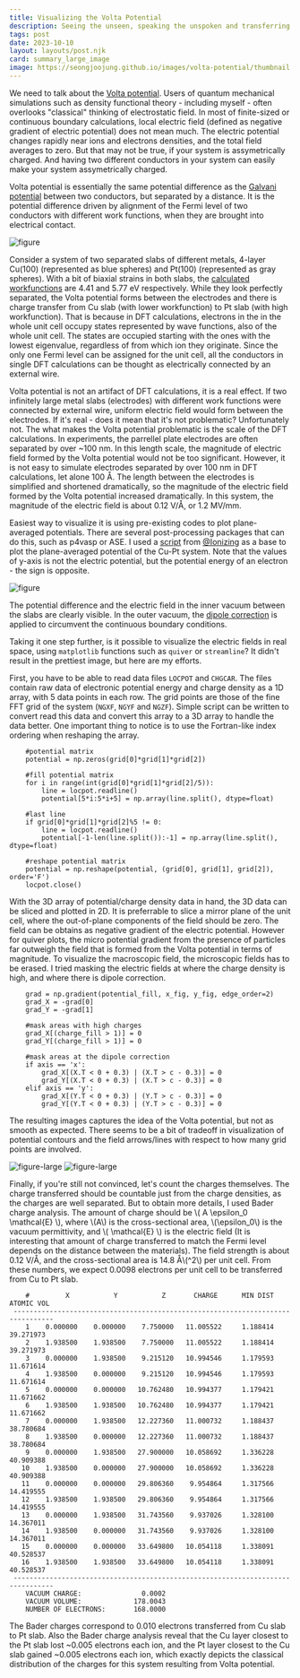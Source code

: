 ```yaml
---
title: Visualizing the Volta Potential
description: Seeing the unseen, speaking the unspoken and transferring charges across vacuum
tags: post
date: 2023-10-10
layout: layouts/post.njk
card: summary_large_image
image: https://seongjoojung.github.io/images/volta-potential/thumbnail.png
---
```


We need to talk about the [Volta potential](https://en.wikipedia.org/wiki/Volta_potential). Users of quantum mechanical simulations such as density functional theory - including myself - often overlooks "classical" thinking of electrostatic field. In most of finite-sized or continuous boundary calculations, local electric field (defined as negative gradient of electric potential) does not mean much. The electric potential changes rapidly near ions and electrons densities, and the total field averages to zero. But that may not be true, if your system is assymetrically charged. And having two different conductors in your system can easily make your system assymetrically charged.

Volta potential is essentially the same potential difference as the [Galvani potential](https://en.wikipedia.org/wiki/Galvani_potential) between two conductors, but separated by a distance. It is the potential difference driven by alignment of the Fermi level of two conductors with different work functions, when they are brought into electrical contact. 

![figure](/images/volta-potential/Cu-Pt.png "Cu-Pt")

Consider a system of two separated slabs of different metals, 4-layer Cu(100) (represented as blue spheres) and Pt(100) (represented as gray spheres). With a bit of biaxial strains in both slabs, the [calculated workfunctions](https://www.vasp.at/wiki/index.php/Ni_111_surface_high_precision) are 4.41 and 5.77 eV respectively. While they look perfectly separated, the Volta potential forms between the electrodes and there is charge transfer from Cu slab (with lower workfunction) to Pt slab (with high workfunction). That is because in DFT calculations, electrons in the in the whole unit cell occupy states represented by wave functions, also of the whole unit cell. The states are occupied starting with the ones with the lowest eigenvalue, regardless of from which ion they originate. Since the only one Fermi level can be assigned for the unit cell, all the conductors in single DFT calculations can be thought as electrically connected by an external wire.

Volta potential is not an artifact of DFT calculations, it is a real effect. If two infinitely large metal slabs (electrodes) with different work functions were connected by external wire, uniform electric field would form between the electrodes. If it's real - does it mean that it's not problematic? Unfortunately not. The what makes the Volta potential problematic is the scale of the DFT calculations. In experiments, the parrellel plate electrodes are often separated by over ~100 nm. In this length scale, the magnitude of electric field formed by the Volta potential would not be too significant. However, it is not easy to simulate electrodes separated by over 100 nm in DFT calculations, let alone 100 &#8491;. The length between the electrodes is simplified and shortened dramatically, so the magnitude of the electric field formed by the Volta potential increased dramatically. In this system, the magnitude of the electric field is about 0.12 V/&#8491;, or 1.2 MV/mm.

Easiest way to visualize it is using pre-existing codes to plot plane-averaged potentials. There are several post-processing packages that can do this, such as p4vasp or ASE. I used a [script](https://gist.github.com/Ionizing/1ac92f98e8b00a1cf6f16bd57694ff03) from [@Ionizing](https://gist.github.com/Ionizing) as a base to plot the plane-averaged potential of the Cu-Pt system. Note that the values of y-axis is not the electric potential, but the potential energy of an electron - the sign is opposite. 

![figure](/images/volta-potential/potential.png "potential")

The potential difference and the electric field in the inner vacuum between the slabs are clearly visible. In the outer vacuum, the [dipole correction](https://www.vasp.at/wiki/index.php/LDIPOL) is applied to circumvent the continuous boundary conditions.

Taking it one step further, is it possible to visualize the electric fields in real space, using `matplotlib` functions such as `quiver` or `streamline`? It didn't result in the prettiest image, but here are my efforts.

First, you have to be able to read data files `LOCPOT` and `CHGCAR`. The files contain raw data of electronic potential energy and charge density as a 1D array, with 5 data points in each row. The grid points are those of the fine FFT grid of the system (`NGXF`, `NGYF` and `NGZF`). Simple script can be written to convert read this data and convert this array to a 3D array to handle the data better. One important thing to notice is to use the Fortran-like index ordering when reshaping the array.

<pre>
<code class="language-python">    #potential matrix
    potential = np.zeros(grid[0]*grid[1]*grid[2])

    #fill potential matrix
    for i in range(int(grid[0]*grid[1]*grid[2]/5)):
        line = locpot.readline()
        potential[5*i:5*i+5] = np.array(line.split(), dtype=float)

    #last line
    if grid[0]*grid[1]*grid[2]%5 != 0:
        line = locpot.readline()
        potential[-1-len(line.split()):-1] = np.array(line.split(), dtype=float)

    #reshape potential matrix
    potential = np.reshape(potential, (grid[0], grid[1], grid[2]), order='F')
    locpot.close()
</code></pre>

With the 3D array of potential/charge density data in hand, the 3D data can be sliced and plotted in 2D. It is preferrable to slice a mirror plane of the unit cell, where the out-of-plane components of the field should be zero. The field can be obtains as negative gradient of the electric potential. However for quiver plots, the micro potential gradient from the presence of particles far outweigh the field that is formed from the Volta potential in terms of magnitude. To visualize the macroscopic field, the microscopic fields has to be erased. I tried masking the electric fields at where the charge density is high, and where there is dipole correction.

<pre>
<code class="language-python">    grad = np.gradient(potential_fill, x_fig, y_fig, edge_order=2)
    grad_X = -grad[0]
    grad_Y = -grad[1]

    #mask areas with high charges
    grad_X[(charge_fill > 1)] = 0
    grad_Y[(charge_fill > 1)] = 0

    #mask areas at the dipole correction
    if axis == 'x': 
        grad_X[(X.T < 0 + 0.3) | (X.T > c - 0.3)] = 0
        grad_Y[(X.T < 0 + 0.3) | (X.T > c - 0.3)] = 0
    elif axis == 'y': 
        grad_X[(Y.T < 0 + 0.3) | (Y.T > c - 0.3)] = 0
        grad_Y[(Y.T < 0 + 0.3) | (Y.T > c - 0.3)] = 0
</code></pre>

The resulting images captures the idea of the Volta potential, but not as smooth as expected. There seems to be a bit of tradeoff in visualization of potential contours and the field arrows/lines with respect to how many grid points are involved.

![figure-large](/images/volta-potential/contour.png "contour")
![figure-large](/images/volta-potential/stream.png "stream")

Finally, if you're still not convinced, let's count the charges themselves. The charge transferred should be countable just from the charge densities, as the charges are well separated. But to obtain more details, I used Bader charge analysis. The amount of charge should be \\( A \epsilon_0 \mathcal{E} \\), where \\(A\\) is the cross-sectional area, \\(\epsilon_0\\) is the vacuum permittivity, and \\( \mathcal{E} \\) is the electric field (It is interesting that amount of charge transferred to match the Fermi level depends on the distance between the materials). The field strength is about 0.12 V/&#8491;, and the cross-sectional area is 14.8 &#8491;\\(^2\\) per unit cell. From these numbers, we expect 0.0098 electrons per unit cell to be transferred from Cu to Pt slab.

<pre>
<code class="language-plaintext">    #         X           Y           Z       CHARGE      MIN DIST   ATOMIC VOL
 --------------------------------------------------------------------------------
    1    0.000000    0.000000    7.750000   11.005522     1.188414    39.271973
    2    1.938500    1.938500    7.750000   11.005522     1.188414    39.271973
    3    0.000000    1.938500    9.215120   10.994546     1.179593    11.671614
    4    1.938500    0.000000    9.215120   10.994546     1.179593    11.671614
    5    0.000000    0.000000   10.762480   10.994377     1.179421    11.671662
    6    1.938500    1.938500   10.762480   10.994377     1.179421    11.671662
    7    0.000000    1.938500   12.227360   11.000732     1.188437    38.780684
    8    1.938500    0.000000   12.227360   11.000732     1.188437    38.780684
    9    0.000000    1.938500   27.900000   10.058692     1.336228    40.909388
   10    1.938500    0.000000   27.900000   10.058692     1.336228    40.909388
   11    0.000000    0.000000   29.806360    9.954864     1.317566    14.419555
   12    1.938500    1.938500   29.806360    9.954864     1.317566    14.419555
   13    0.000000    1.938500   31.743560    9.937026     1.328100    14.367011
   14    1.938500    0.000000   31.743560    9.937026     1.328100    14.367011
   15    0.000000    0.000000   33.649800   10.054118     1.338091    40.528537
   16    1.938500    1.938500   33.649800   10.054118     1.338091    40.528537
 --------------------------------------------------------------------------------
    VACUUM CHARGE:               0.0002
    VACUUM VOLUME:             178.0043
    NUMBER OF ELECTRONS:       168.0000
</code></pre>

The Bader charges correspond to 0.010 electrons transferred from Cu slab to Pt slab. Also the Bader charge analysis reveal that the Cu layer closest to the Pt slab lost ~0.005 electrons each ion, and the Pt layer closest to the Cu slab gained ~0.005 electrons each ion, which exactly depicts the classical distribution of the charges for this system resulting from Volta potential.

<script src="https://polyfill.io/v3/polyfill.min.js?features=es6"></script>
<script id="MathJax-script" async src="https://cdn.jsdelivr.net/npm/mathjax@3/es5/tex-mml-chtml.js"></script>